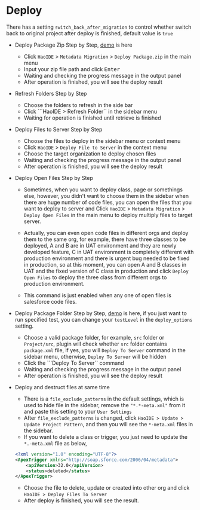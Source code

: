 # Deploy
There has a setting ``switch_back_after_migration`` to control whether switch back to original project after deploy is finished, default value is ``true``

* Deploy Package Zip Step by Step, [demo](https://raw.githubusercontent.com/xjsender/SublimeApexScreenshot/master/DeployZip.gif) is here
    - Click ```HaoIDE``` > ```Metadata Migration``` > ```Deploy Package.zip``` in the main menu
    - Input your zip file path and click <kbd>Enter</kbd>
    - Waiting and checking the progress message in the output panel
    - After operation is finished, you will see the deploy result

* Refresh Folders Step by Step
    - Choose the folders to refresh in the side bar
    - Click ```HaoIDE > Refresh Folder`` in the sidebar menu
    - Waiting for operation is finished until retrieve is finished

* Deploy Files to Server Step by Step
    - Choose the files to deploy in the sidebar menu or context menu
    - Click ```HaoIDE``` > ```Deploy File to Server``` in the context menu
    - Choose the target organization to deploy chosen files
    - Waiting and checking the progress message in the output panel
    - After operation is finished, you will see the deploy result

* Deploy Open Files Step by Step
    - Sometimes, when you want to deploy class, page or somethings else, however, you didn't want to choose them in the sidebar when there are huge number of code files, you can open the files that you want to deploy to server and Click ```HaoIDE``` > ```Metadata Migration``` > ```Deploy Open Files``` in the main menu to deploy multiply files to target server. 

    - Actually, you can even open code files in different orgs and deploy them to the same org, for example, there have three classes to be deployed, A and B are in UAT environment and they are newly developed feature, C in UAT environment is completely different with production environment and there is urgent bug needed to be fixed in production, so at this moment, you can open A and B classes in UAT and the fixed version of C class in production and click ```Deploy Open Files``` to deploy the three class from different orgs to production environment.

    - This command is just enabled when any one of open files is salesforce code files.

* Deploy Package Folder Step by Step, [demo](https://raw.githubusercontent.com/xjsender/SublimeApexScreenshot/master/DeployPackageFolder.gif) is here, if you just want to run specified test, you can change your ``testLevel`` in the ``deploy_options`` setting.
    - Choose a valid package folder, for example, ``src`` folder or ``Project/src``, plugin will check whether ``src`` folder contains ``package.xml`` file, if yes, you will ``Deploy To Server`` command in the sidebar menu, otherwise, ``Deploy To Server`` will be hidden
    - Click the ```Deploy To Server`` command
    - Waiting and checking the progress message in the output panel
    - After operation is finished, you will see the deploy result


* Deploy and destruct files at same time
    - There is a ``file_exclude_patterns`` in the default settings, which is used to hide file in the sidebar, remove the ``"*.*-meta.xml"`` from it and paste this setting to your ``User Settings``
    - After ```file_exclude_patterns``` is changed, click ``HaoIDE > Update > Update Project Pattern``, and then you will see the ``*-meta.xml`` files in the sidebar.
    - If you want to delete a class or trigger, you just need to update the ``*.-meta.xml`` file as below,
    ```xml
    <?xml version="1.0" encoding="UTF-8"?>
    <ApexTrigger xmlns="http://soap.sforce.com/2006/04/metadata">
        <apiVersion>32.0</apiVersion>
        <status>deleted</status>
    </ApexTrigger>
    ```
    - Choose the file to delete, update or created into other org and click ```HaoIDE > Deploy Files To Server```
    - After deploy is finished, you will see the result.
